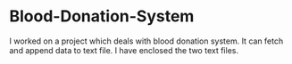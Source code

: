 # Blood-Donation-System
I worked on a project which deals with blood donation system.
It can fetch and append data to text file.
I have enclosed the two text files.
